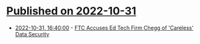 # [Published on 2022-10-31](index.md)

* [2022-10-31, 16:40:00](https://news.slashdot.org/story/22/10/31/1635212/ftc-accuses-ed-tech-firm-chegg-of-careless-data-security?utm_source=rss1.0mainlinkanon&utm_medium=feed) - [FTC Accuses Ed Tech Firm Chegg of 'Careless' Data Security](https://news.slashdot.org/story/22/10/31/1635212/ftc-accuses-ed-tech-firm-chegg-of-careless-data-security?utm_source=rss1.0mainlinkanon&utm_medium=feed)
